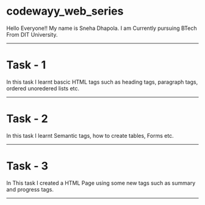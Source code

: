 # codewayy_web_series

Hello Everyone!!
My name is Sneha Dhapola. I am Currently pursuing BTech From DIT University.

----------------------------------------------------------------

# Task - 1

In this task I learnt bascic HTML tags such as heading tags, paragraph tags, ordered unoredered lists  etc.

----------------------------------------------------------------

# Task - 2

In this task I learnt Semantic tags, how to create tables, Forms etc.

----------------------------------------------------------------

# Task - 3

In This task I created a HTML Page using some new tags such as summary and progress tags.

----------------------------------------------------------------
